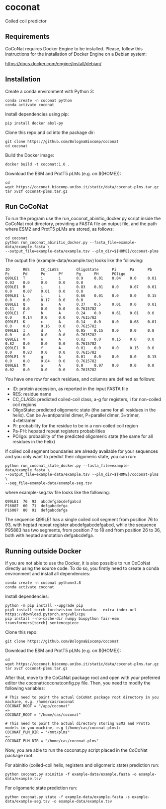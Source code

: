 # coconat
Coiled coil predictor

## Requirements

CoCoNat requires Docker Engine to be installed. Please, follow this instructions
for the installation of Docker Engine on a Debian system:

https://docs.docker.com/engine/install/debian/

## Installation

Create a conda environment with Python 3:

```
conda create -n coconat python
conda activate coconat
```

Install dependencies using pip:

```
pip install docker absl-py
```

Clone this repo and cd into the package dir:

```
git clone https://github.com/BolognaBiocomp/coconat
cd coconat
```

Build the Docker image:

```
docker build -t coconat:1.0 .
```

Download the ESM and ProtT5 pLMs (e.g. on ${HOME}):

```
cd
wget https://coconat.biocomp.unibo.it/static/data/coconat-plms.tar.gz
tar xvzf coconat-plms.tar.gz
```

## Run CoCoNat

To run the program use the run_coconat_abinitio_docker.py script inside the
CoCoNat root directory, providing a FASTA file an output file, and the path
where ESM2 and ProtT5 pLMs are stored, as follows:

```
cd coconat
python run_coconat_abinitio_docker.py --fasta_file=example-data/example.fasta \
--output_file=example-data/example.tsv --plm_dir=${HOME}/coconat-plms
```

The output file (example-data/example.tsv) looks like the following:

```
ID      RES     CC_CLASS        OligoState      Pi      Pa      Pb      Pc      Pd      Pe      Pf      Pg      PH      POligo
Q99LE1  T       i       i       0.9     0.01    0.04    0.0     0.01    0.03    0.0     0.0     0.0     0.0
Q99LE1  R       i       i       0.83    0.01    0.0     0.07    0.01    0.0     0.07    0.01    0.0     0.0
Q99LE1  L       i       i       0.66    0.01    0.0     0.0     0.15    0.0     0.0     0.17    0.0     0.0
Q99LE1  Q       a       A       0.37    0.5     0.01    0.0     0.01    0.11    0.0     0.0     0.0     0.7615782
Q99LE1  F       b       A       0.24    0.0     0.61    0.01    0.0     0.0     0.14    0.0     0.0     0.7615782
Q99LE1  K       c       A       0.14    0.0     0.0     0.68    0.01    0.0     0.0     0.16    0.0     0.7615782
Q99LE1  I       d       A       0.05    0.15    0.0     0.0     0.8     0.0     0.0     0.0     0.0     0.7615782
Q99LE1  V       e       A       0.02    0.0     0.15    0.0     0.0     0.82    0.0     0.0     0.0     0.7615782
Q99LE1  R       f       A       0.01    0.0     0.0     0.15    0.0     0.0     0.83    0.0     0.0     0.7615782
Q99LE1  V       g       A       0.01    0.0     0.0     0.0     0.15    0.0     0.0     0.84    0.0     0.7615782
Q99LE1  M       a       A       0.0     0.97    0.0     0.0     0.0     0.02    0.0     0.0     0.0     0.7615782
```

You have one row for each residues, and columns are defined as follows:

* ID: protein accession, as reported in the input FASTA file
* RES: residue name
* CC_CLASS: predicted coiled-coil class, a-g for registers, i for non-coiled coil regions
* OligoState: predicted oligomeric state (the same for all residues in the helix). Can be A=antiparallel dimer, P=parallel dimer, 3=trimer, 4=tetramer
* Pi: probability for the residue to be in a non-coiled coil region
* Pa-PH: hepatad repeat registers probabilities
* POligo: probability of the predicted oligomeric state (the same for all residues in the helix)

If coiled coil segment boundaries are already available for your sequences and
you only want to predict their oligomeric state, you can run:

```
python run_coconat_state_docker.py --fasta_file=example-data/example.fasta \
--output_file=example-data/example.tsv --plm_dir=${HOME}/coconat-plms \
--seg_file=example-data/example-seg.tsv
```

where example-seg.tsv file looks like the following:
```
Q99LE1  76  93  abcdefgabcdefgabcd
P16087  60  71  defgabcdefga
P16087  80  91  defgabcdefga
```

The sequence Q99LE1 has a single coiled coil segment from position 76 to 93,
with heptad repeat register abcdefgabcdefgabcd, while the sequence P95883 has
two segments, from position 7 to 18 and from position 26 to 36, both with
heptad annotation defgabcdefga.

## Running outside Docker

If you are not able to use the Docker, it is also possible to run CoCoNat directly using the source code. To do so, you firstly need to create a conda environment and install all dependencies:

```
conda create -n coconat python=3.8
conda activate coconat
```

Install dependencies:

```
python -m pip install --upgrade pip
pip3 install torch torchvision torchaudio --extra-index-url https://download.pytorch.org/whl/cpu
pip install --no-cache-dir numpy biopython fair-esm transformers[torch] sentencepiece
```

Clone this repo:

```
git clone https://github.com/BolognaBiocomp/coconat
```

Download the ESM and ProtT5 pLMs (e.g. on ${HOME}):

```
cd
wget https://coconat.biocomp.unibo.it/static/data/coconat-plms.tar.gz
tar xvzf coconat-plms.tar.gz
```

After that, move to the CoCaNat package root and open with your preferred editor the coconat/coconatconfig.py file.
Then, you need to modify the following variables:

```
# This need to point the actual CoCoNat package root directory in you machine, e.g. /home/cas/coconat
COCONAT_ROOT = "/app/coconat"
=>
COCONAT_ROOT = "/home/cas/coconat"

# This need to point the actual directory storing ESM2 and ProtT5 models in you machine, e.g (/home/cas/coconat-plms):
COCONAT_PLM_DIR = "/mnt/plms"
=>
COCONAT_PLM_DIR = "/home/cas/coconat-plms"
```

Now, you are able to run the coconat.py script placed in the CoCoNat package root.

For abinitio (coiled-coil helix, registers and oligomeric state) prediction run:
```
python coconat.py abinitio -f example-data/example.fasta -o example-data/example.tsv
```

For oligomeric state prediction run:

```
python coconat.py state -f example-data/example.fasta -s example-data/example-seg.tsv -o example-data/example.tsv
```
